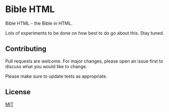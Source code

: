 # Bible HTML

Bible HTML - the Bible *in* HTML.

Lots of experiments to be done on how best to do go about this. Stay tuned.

## Contributing
Pull requests are welcome. For major changes, please open an issue first to discuss what you would like to change.

Please make sure to update tests as appropriate.

## License
[MIT](https://choosealicense.com/licenses/mit/)
